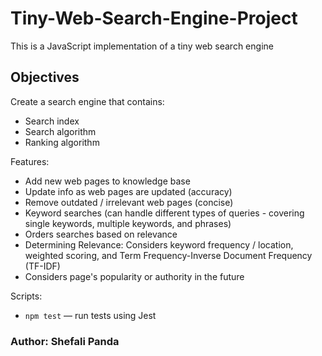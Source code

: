 # Tiny-Web-Search-Engine-Project
This is a JavaScript implementation of a tiny web search engine

## Objectives
Create a search engine that contains: 
- Search index
- Search algorithm
- Ranking algorithm

Features:
- Add new web pages to knowledge base
- Update info as web pages are updated (accuracy)
- Remove outdated / irrelevant web pages (concise)
- Keyword searches (can handle different types of queries - covering single keywords, multiple keywords, and phrases)
- Orders searches based on relevance
- Determining Relevance: Considers keyword frequency / location, weighted scoring, and Term Frequency-Inverse Document Frequency (TF-IDF)
- Considers page's popularity or authority in the future

Scripts:
- `npm test` — run tests using Jest


### Author: Shefali Panda
